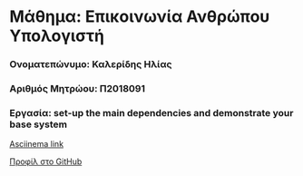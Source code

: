 <h1>Μάθημα: Επικοινωνία Ανθρώπου Υπολογιστή</h1> 

<h3>Ονοματεπώνυμο: Καλερίδης Ηλίας</h3>
  
<h3>Αριθμός Μητρώου: Π2018091</h3>

<h3>Εργασία: set-up the main dependencies and demonstrate your base system</h3>

<a href="https://asciinema.org/a/275596">Asciinema link 
  
<a href="https://github.com/elias2500">Προφίλ στο GitHub
